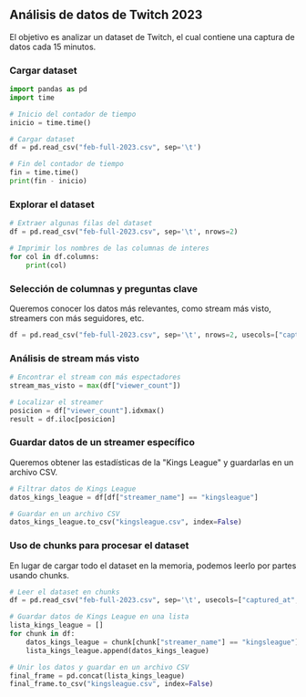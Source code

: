 

## Análisis de datos de Twitch 2023

El objetivo es analizar un dataset de Twitch, el cual contiene una captura de datos cada 15 minutos.

### Cargar dataset

``` Python
import pandas as pd  
import time

# Inicio del contador de tiempo
inicio = time.time()

# Cargar dataset
df = pd.read_csv("feb-full-2023.csv", sep='\t')

# Fin del contador de tiempo
fin = time.time()
print(fin - inicio)
```

### Explorar el dataset

```Python
# Extraer algunas filas del dataset
df = pd.read_csv("feb-full-2023.csv", sep='\t', nrows=2)

# Imprimir los nombres de las columnas de interes
for col in df.columns:
    print(col)
```

### Selección de columnas y preguntas clave

Queremos conocer los datos más relevantes, como stream más visto, streamers con más seguidores, etc.

```Python
df = pd.read_csv("feb-full-2023.csv", sep='\t', nrows=2, usecols=["captured_at", "viewer_count", "game_name", "stream_title"])
```

### Análisis de stream más visto

```Python
# Encontrar el stream con más espectadores
stream_mas_visto = max(df["viewer_count"])

# Localizar el streamer 
posicion = df["viewer_count"].idxmax()
result = df.iloc[posicion]
```

### Guardar datos de un streamer específico

Queremos obtener las estadísticas de la "Kings League" y guardarlas en un archivo CSV.

```Python
# Filtrar datos de Kings League
datos_kings_league = df[df["streamer_name"] == "kingsleague"]

# Guardar en un archivo CSV
datos_kings_league.to_csv("kingsleague.csv", index=False)
```

### Uso de chunks para procesar el dataset

En lugar de cargar todo el dataset en la memoria, podemos leerlo por partes usando chunks.

```Python
# Leer el dataset en chunks
df = pd.read_csv("feb-full-2023.csv", sep='\t', usecols=["captured_at", "viewer_count", "game_name", "stream_title"], chunksize=1000)

# Guardar datos de Kings League en una lista
lista_kings_league = []
for chunk in df:
    datos_kings_league = chunk[chunk["streamer_name"] == "kingsleague"]
    lista_kings_league.append(datos_kings_league)

# Unir los datos y guardar en un archivo CSV
final_frame = pd.concat(lista_kings_league)
final_frame.to_csv("kingsleague.csv", index=False)
```